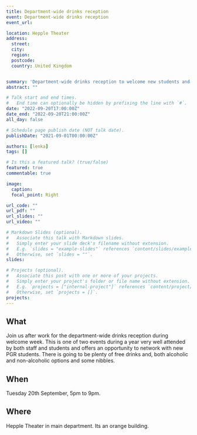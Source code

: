 ```yaml
---
title: Department-wide drinks reception
event: Department-wide drinks reception
event_url: 

location: Hepple Theater
address:
  street: 
  city: 
  region: 
  postcode:  
  country: United Kingdom


summary: 'Department-wide drinks reception to welcome new students and greet the new academic year'
abstract: ""

# Talk start and end times.
#   End time can optionally be hidden by prefixing the line with `#`.
date: "2022-09-20T17:00:00Z"
date_end: "2022-09-20T21:00:00Z"
all_day: false

# Schedule page publish date (NOT talk date).
publishDate: "2021-09-01T00:00:00Z"

authors: [lenka]
tags: []

# Is this a featured talk? (true/false)
featured: true
commentable: true

image:
  caption: 
  focal_point: Right

url_code: ""
url_pdf: ""
url_slides: ""
url_video: ""

# Markdown Slides (optional).
#   Associate this talk with Markdown slides.
#   Simply enter your slide deck's filename without extension.
#   E.g. `slides = "example-slides"` references `content/slides/example-slides.md`.
#   Otherwise, set `slides = ""`.
slides:

# Projects (optional).
#   Associate this post with one or more of your projects.
#   Simply enter your project's folder or file name without extension.
#   E.g. `projects = ["internal-project"]` references `content/project/deep-learning/index.md`.
#   Otherwise, set `projects = []`.
projects:
---
```


## What

Join us after work for the department-wide drinks reception during welcome week. This is one of two events during a year very well attended by both staff and students and offers an opportunity to network with new PGR students.
There is going to be plenty of free drinks and, both alcoholic and non-alcoholic options and some nibbles.

## When

Tuesday 20th September, 5pm to 9pm.

## Where

Hepple Theater in main department. Its an orange building.



